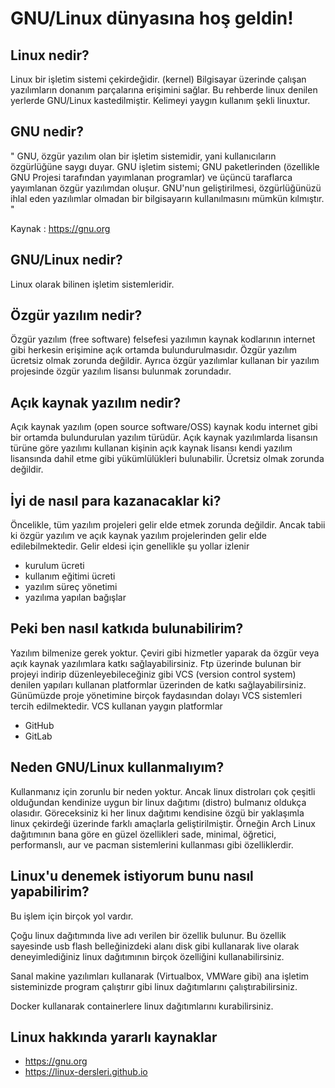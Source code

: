 # GNU/Linux dünyasına hoş geldin!

## Linux nedir?
Linux bir işletim sistemi çekirdeğidir. (kernel) Bilgisayar üzerinde çalışan yazılımların donanım parçalarına erişimini sağlar. Bu rehberde linux denilen yerlerde GNU/Linux kastedilmiştir. Kelimeyi yaygın kullanım şekli linuxtur.

## GNU nedir?
"
GNU, özgür yazılım olan bir işletim sistemidir, yani kullanıcıların özgürlüğüne saygı duyar. GNU işletim sistemi; GNU paketlerinden (özellikle GNU Projesi tarafından yayımlanan programlar) ve üçüncü taraflarca yayımlanan özgür yazılımdan oluşur. GNU'nun geliştirilmesi, özgürlüğünüzü ihlal eden yazılımlar olmadan bir bilgisayarın kullanılmasını mümkün kılmıştır.
"

Kaynak : https://gnu.org

## GNU/Linux nedir?
Linux olarak bilinen işletim sistemleridir.

## Özgür yazılım nedir?
Özgür yazılım (free software) felsefesi yazılımın kaynak kodlarının internet gibi herkesin erişimine açık ortamda bulundurulmasıdır. Özgür yazılım ücretsiz olmak zorunda değildir. Ayrıca özgür yazılımlar kullanan bir yazılım projesinde özgür yazılım lisansı bulunmak zorundadır.

## Açık kaynak yazılım nedir?
Açık kaynak yazılım (open source software/OSS) kaynak kodu internet gibi bir ortamda bulundurulan yazılım türüdür. Açık kaynak yazılımlarda lisansın türüne göre yazılımı kullanan kişinin açık kaynak lisansı kendi yazılım lisansında dahil etme gibi yükümlülükleri bulunabilir. Ücretsiz olmak zorunda değildir.

## İyi de nasıl para kazanacaklar ki?
Öncelikle, tüm yazılım projeleri gelir elde etmek zorunda değildir. Ancak tabii ki özgür yazılım ve açık kaynak yazılım projelerinden gelir elde edilebilmektedir.
Gelir eldesi için genellikle şu yollar izlenir
- kurulum ücreti
- kullanım eğitimi ücreti
- yazılım süreç yönetimi
- yazılıma yapılan bağışlar

## Peki ben nasıl katkıda bulunabilirim?
Yazılım bilmenize gerek yoktur. Çeviri gibi hizmetler yaparak da özgür veya açık kaynak yazılımlara katkı sağlayabilirsiniz.
Ftp üzerinde bulunan bir projeyi indirip düzenleyebileceğiniz gibi VCS (version control system) denilen yapıları kullanan platformlar üzerinden de katkı sağlayabilirsiniz. Günümüzde proje yönetimine birçok faydasından dolayı VCS sistemleri tercih edilmektedir. VCS kullanan yaygın platformlar
- GitHub
- GitLab

## Neden GNU/Linux kullanmalıyım?
Kullanmanız için zorunlu bir neden yoktur. Ancak linux distroları çok çeşitli olduğundan kendinize uygun bir linux dağıtımı (distro) bulmanız oldukça olasıdır.
Göreceksiniz ki her linux dağıtımı kendisine özgü bir yaklaşımla linux çekirdeği üzerinde farklı amaçlarla geliştirilmiştir. Örneğin Arch Linux dağıtımının bana göre en güzel özellikleri sade, minimal, öğretici, performanslı, aur ve pacman sistemlerini kullanması gibi özelliklerdir.

## Linux'u denemek istiyorum bunu nasıl yapabilirim?
Bu işlem için birçok yol vardır.

Çoğu linux dağıtımında live adı verilen bir özellik bulunur. Bu özellik sayesinde usb flash belleğinizdeki alanı disk gibi kullanarak live olarak deneyimlediğiniz linux dağıtımının birçok özelliğini kullanabilirsiniz.

Sanal makine yazılımları kullanarak (Virtualbox, VMWare gibi) ana işletim sisteminizde program çalıştırır gibi linux dağıtımlarını çalıştırabilirsiniz.

Docker kullanarak containerlere linux dağıtımlarını kurabilirsiniz.


## Linux hakkında yararlı kaynaklar
- https://gnu.org
- https://linux-dersleri.github.io
